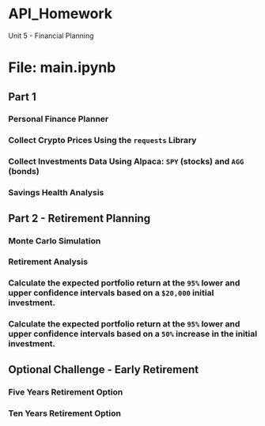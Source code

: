 # API_Homework
Unit 5 - Financial Planning
# File: main.ipynb
## Part 1
### Personal Finance Planner
### Collect Crypto Prices Using the `requests` Library
### Collect Investments Data Using Alpaca: `SPY` (stocks) and `AGG` (bonds)
### Savings Health Analysis
## Part 2 - Retirement Planning
### Monte Carlo Simulation
### Retirement Analysis
### Calculate the expected portfolio return at the `95%` lower and upper confidence intervals based on a `$20,000` initial investment.
### Calculate the expected portfolio return at the `95%` lower and upper confidence intervals based on a `50%` increase in the initial investment.
## Optional Challenge - Early Retirement
### Five Years Retirement Option
### Ten Years Retirement Option
